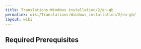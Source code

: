 ```yaml
---
title: Translations:Windows installation/2/en-gb
permalink: wiki/Translations:Windows_installation/2/en-gb/
layout: wiki
---
```


## Required Prerequisites
